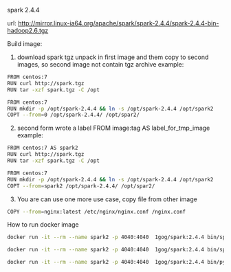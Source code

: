 spark 2.4.4

url: http://mirror.linux-ia64.org/apache/spark/spark-2.4.4/spark-2.4.4-bin-hadoop2.6.tgz

Build image:

1. download spark tgz unpack in first image and them copy to second images, so second image not contain tgz archive
example:
```bash
FROM centos:7 
RUN curl http://spark.tgz
RUN tar -xzf spark.tgz -C /opt

FROM centos:7 
RUN mkdir -p /opt/spark-2.4.4 && ln -s /opt/spark-2.4.4 /opt/spark2
COPT --from=0 /opt/spark-2.4.4/ /opt/spar2/
```

2. second form wrote a label FROM image:tag AS label_for_tmp_image
example:
```bash 
FROM centos:7 AS spark2
RUN curl http://spark.tgz
RUN tar -xzf spark.tgz -C /opt

FROM centos:7 
RUN mkdir -p /opt/spark-2.4.4 && ln -s /opt/spark-2.4.4 /opt/spark2
COPT --from=spark2 /opt/spark-2.4.4/ /opt/spar2/
```
3. You are can use one more use case, copy file from other image

```bash
COPY --from=nginx:latest /etc/nginx/nginx.conf /nginx.conf
``` 


How to run docker image

```bash
docker run -it --rm --name spark2 -p 4040:4040  1gog/spark:2.4.4 bin/spark-shell 
```

```bash
docker run -it --rm --name spark2 -p 4040:4040  1gog/spark:2.4.4 bin/spark-submit
```

```bash
docker run -it --rm --name spark2 -p 4040:4040  1gog/spark:2.4.4 bin/pyspark
```

